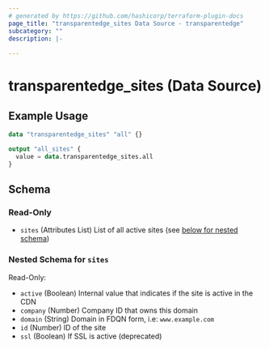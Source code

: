 ```yaml
---
# generated by https://github.com/hashicorp/terraform-plugin-docs
page_title: "transparentedge_sites Data Source - transparentedge"
subcategory: ""
description: |-
  
---
```


# transparentedge_sites (Data Source)



## Example Usage

```terraform
data "transparentedge_sites" "all" {}

output "all_sites" {
  value = data.transparentedge_sites.all
}
```

<!-- schema generated by tfplugindocs -->
## Schema

### Read-Only

- `sites` (Attributes List) List of all active sites (see [below for nested schema](#nestedatt--sites))

<a id="nestedatt--sites"></a>
### Nested Schema for `sites`

Read-Only:

- `active` (Boolean) Internal value that indicates if the site is active in the CDN
- `company` (Number) Company ID that owns this domain
- `domain` (String) Domain in FDQN form, i.e: `www.example.com`
- `id` (Number) ID of the site
- `ssl` (Boolean) If SSL is active (deprecated)


